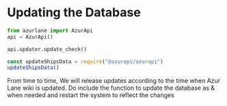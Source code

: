 # Updating the Database
```python
from azurlane import AzurApi
api = AzurApi()

api.updater.update_check()
```
```javascript
const updateShipsData = require("@azurapi/azurapi")
updateShipsData()
```
From time to time, We will release updates according to the time when Azur Lane wiki is updated. Do include the function to update the database as & when needed and restart the system to reflect the changes
